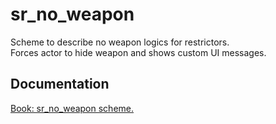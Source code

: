 # sr_no_weapon

Scheme to describe no weapon logics for restrictors. <br/>
Forces actor to hide weapon and shows custom UI messages.

## Documentation

[Book: sr_no_weapon scheme.](https://xray-forge.github.io/stalker-xrf-book/script_engine/schemes/sr_no_weapon.html)
